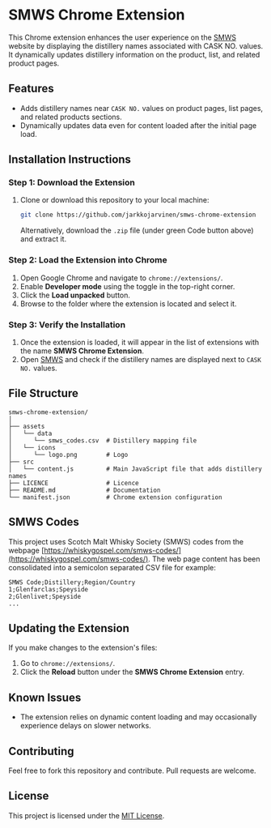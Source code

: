 # SMWS Chrome Extension

This Chrome extension enhances the user experience on the [SMWS](https://www.smws.eu) website by displaying the distillery names associated with CASK NO. values. It dynamically updates distillery information on the product, list, and related product pages.

## Features

- Adds distillery names near `CASK NO.` values on product pages, list pages, and related products sections.
- Dynamically updates data even for content loaded after the initial page load.

## Installation Instructions

### Step 1: Download the Extension

1. Clone or download this repository to your local machine:
   ```bash
   git clone https://github.com/jarkkojarvinen/smws-chrome-extension
   ```
   Alternatively, download the `.zip` file (under green Code button above) and extract it.

### Step 2: Load the Extension into Chrome

1. Open Google Chrome and navigate to `chrome://extensions/`.
2. Enable **Developer mode** using the toggle in the top-right corner.
3. Click the **Load unpacked** button.
4. Browse to the folder where the extension is located and select it.

### Step 3: Verify the Installation

1. Once the extension is loaded, it will appear in the list of extensions with the name **SMWS Chrome Extension**.
2. Open [SMWS](https://www.smws.eu) and check if the distillery names are displayed next to `CASK NO.` values.

## File Structure

```
smws-chrome-extension/
│
├── assets
│   └── data
│      └── smws_codes.csv  # Distillery mapping file
│   └── icons
│      └── logo.png        # Logo
├── src
│   └── content.js         # Main JavaScript file that adds distillery names
├── LICENCE                # Licence
├── README.md              # Documentation
└── manifest.json          # Chrome extension configuration
```

## SMWS Codes

This project uses Scotch Malt Whisky Society (SMWS) codes from the webpage [https://whiskygospel.com/smws-codes/](https://whiskygospel.com/smws-codes/). The web page content has been consolidated into a semicolon separated CSV file for example:

```csv
SMWS Code;Distillery;Region/Country
1;Glenfarclas;Speyside
2;Glenlivet;Speyside
...
```

## Updating the Extension

If you make changes to the extension's files:
1. Go to `chrome://extensions/`.
2. Click the **Reload** button under the **SMWS Chrome Extension** entry.

## Known Issues

- The extension relies on dynamic content loading and may occasionally experience delays on slower networks.

## Contributing

Feel free to fork this repository and contribute. Pull requests are welcome.

## License

This project is licensed under the [MIT License](LICENSE).
